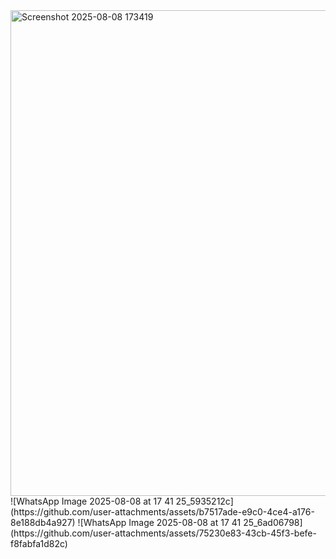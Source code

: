 <img width="924" height="777" alt="Screenshot 2025-08-08 173419" src="https://github.com/user-attachments/assets/2e9f7624-b1c4-429a-b888-d6d30383e746" />
![WhatsApp Image 2025-08-08 at 17 41 25_5935212c](https://github.com/user-attachments/assets/b7517ade-e9c0-4ce4-a176-8e188db4a927)
![WhatsApp Image 2025-08-08 at 17 41 25_6ad06798](https://github.com/user-attachments/assets/75230e83-43cb-45f3-befe-f8fabfa1d82c)
